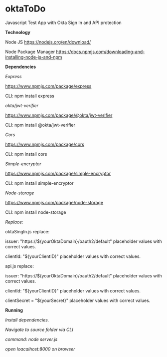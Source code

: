 # oktaToDo
Javascript Test App with Okta Sign In and API protection

**Technology**

Node JS
https://nodejs.org/en/download/

Node Package Manager
https://docs.npmjs.com/downloading-and-installing-node-js-and-npm




**Dependencies**

*Express*

https://www.npmjs.com/package/express

CLI: npm install express

*okta/jwt-verifier*

https://www.npmjs.com/package/@okta/jwt-verifier

CLI: npm install @okta/jwt-verifier

*Cors*

https://www.npmjs.com/package/cors

CLI: npm install cors

*Simple-encryptor*

https://www.npmjs.com/package/simple-encryptor

CLI: npm install simple-encryptor

*Node-storage*

https://www.npmjs.com/package/node-storage

CLI: npm install node-storage

*Replace:*

oktaSingIn.js replace:

issuer: "https://${yourOktaDomain}/oauth2/default" placeholder values with correct values.

clientId: "${yourClientID}" placeholder values with correct values.

api.js replace:

issuer: "https://${yourOktaDomain}/oauth2/default" placeholder values with correct values.

clientId: "${yourClientID}" placeholder values with correct values.

clientSecret = "${yourSecret}" placeholder values with correct values.

**Running**

*Install dependencies.*

*Navigate to source folder via CLI*

*command: node server.js*

*open loacalhost:8000 on browser*
